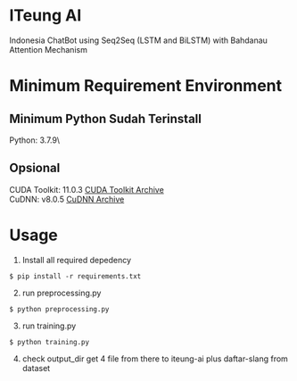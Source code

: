 # ITeung AI
Indonesia ChatBot using Seq2Seq (LSTM and BiLSTM) with Bahdanau Attention Mechanism

# Minimum Requirement Environment
## Minimum Python Sudah Terinstall
Python: 3.7.9\
## Opsional  
CUDA Toolkit: 11.0.3 [CUDA Toolkit Archive](https://developer.nvidia.com/cuda-toolkit-archive)\
CuDNN: v8.0.5 [CuDNN Archive](https://developer.nvidia.com/rdp/cudnn-archive)

# Usage
1. Install all required depedency
```console
$ pip install -r requirements.txt
```

2. run preprocessing.py
```console
$ python preprocessing.py
```

3. run training.py
```console
$ python training.py
```
4. check output_dir get 4 file from there to iteung-ai plus daftar-slang from dataset